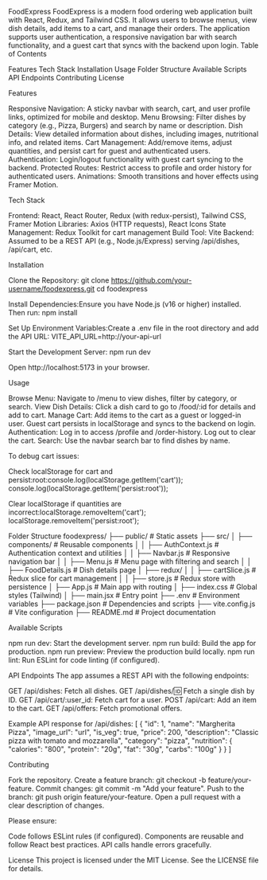 
FoodExpress
FoodExpress is a modern food ordering web application built with React, Redux, and Tailwind CSS. It allows users to browse menus, view dish details, add items to a cart, and manage their orders. The application supports user authentication, a responsive navigation bar with search functionality, and a guest cart that syncs with the backend upon login.
Table of Contents

Features
Tech Stack
Installation
Usage
Folder Structure
Available Scripts
API Endpoints
Contributing
License

Features

Responsive Navigation: A sticky navbar with search, cart, and user profile links, optimized for mobile and desktop.
Menu Browsing: Filter dishes by category (e.g., Pizza, Burgers) and search by name or description.
Dish Details: View detailed information about dishes, including images, nutritional info, and related items.
Cart Management: Add/remove items, adjust quantities, and persist cart for guest and authenticated users.
Authentication: Login/logout functionality with guest cart syncing to the backend.
Protected Routes: Restrict access to profile and order history for authenticated users.
Animations: Smooth transitions and hover effects using Framer Motion.

Tech Stack

Frontend: React, React Router, Redux (with redux-persist), Tailwind CSS, Framer Motion
Libraries: Axios (HTTP requests), React Icons
State Management: Redux Toolkit for cart management
Build Tool: Vite
Backend: Assumed to be a REST API (e.g., Node.js/Express) serving /api/dishes, /api/cart, etc.

Installation

Clone the Repository:
git clone https://github.com/your-username/foodexpress.git
cd foodexpress


Install Dependencies:Ensure you have Node.js (v16 or higher) installed. Then run:
npm install


Set Up Environment Variables:Create a .env file in the root directory and add the API URL:
VITE_API_URL=http://your-api-url


Start the Development Server:
npm run dev

Open http://localhost:5173 in your browser.


Usage

Browse Menu: Navigate to /menu to view dishes, filter by category, or search.
View Dish Details: Click a dish card to go to /food/:id for details and add to cart.
Manage Cart: Add items to the cart as a guest or logged-in user. Guest cart persists in localStorage and syncs to the backend on login.
Authentication: Log in to access /profile and /order-history. Log out to clear the cart.
Search: Use the navbar search bar to find dishes by name.

To debug cart issues:

Check localStorage for cart and persist:root:console.log(localStorage.getItem('cart'));
console.log(localStorage.getItem('persist:root'));


Clear localStorage if quantities are incorrect:localStorage.removeItem('cart');
localStorage.removeItem('persist:root');



Folder Structure
foodexpress/
├── public/                  # Static assets
├── src/
│   ├── components/          # Reusable components
│   │   ├── AuthContext.js   # Authentication context and utilities
│   │   ├── Navbar.js        # Responsive navigation bar
│   │   ├── Menu.js          # Menu page with filtering and search
│   │   ├── FoodDetails.js   # Dish details page
│   ├── redux/
│   │   ├── cartSlice.js     # Redux slice for cart management
│   │   ├── store.js         # Redux store with persistence
│   ├── App.js               # Main app with routing
│   ├── index.css            # Global styles (Tailwind)
│   ├── main.jsx             # Entry point
├── .env                     # Environment variables
├── package.json             # Dependencies and scripts
├── vite.config.js           # Vite configuration
├── README.md                # Project documentation

Available Scripts

npm run dev: Start the development server.
npm run build: Build the app for production.
npm run preview: Preview the production build locally.
npm run lint: Run ESLint for code linting (if configured).

API Endpoints
The app assumes a REST API with the following endpoints:

GET /api/dishes: Fetch all dishes.
GET /api/dishes/:id: Fetch a single dish by ID.
GET /api/cart/:user_id: Fetch cart for a user.
POST /api/cart: Add an item to the cart.
GET /api/offers: Fetch promotional offers.

Example API response for /api/dishes:
[
  {
    "id": 1,
    "name": "Margherita Pizza",
    "image_url": "url",
    "is_veg": true,
    "price": 200,
    "description": "Classic pizza with tomato and mozzarella",
    "category": "pizza",
    "nutrition": { "calories": "800", "protein": "20g", "fat": "30g", "carbs": "100g" }
  }
]

Contributing

Fork the repository.
Create a feature branch: git checkout -b feature/your-feature.
Commit changes: git commit -m "Add your feature".
Push to the branch: git push origin feature/your-feature.
Open a pull request with a clear description of changes.

Please ensure:

Code follows ESLint rules (if configured).
Components are reusable and follow React best practices.
API calls handle errors gracefully.

License
This project is licensed under the MIT License. See the LICENSE file for details.
